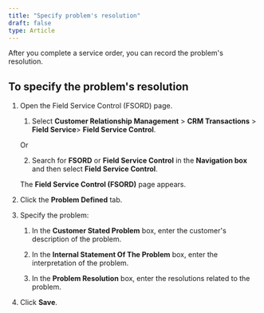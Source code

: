 ```yaml
---
title: "Specify problem's resolution"
draft: false
type: Article
---
```


After you complete a service order, you can record the problem's resolution.

## To specify the problem's resolution

1. Open the Field Service Control (FSORD) page.

    1. Select **Customer Relationship Management** > **CRM Transactions** > **Field Service**> **Field Service Control**.

    Or

    2. Search for **FSORD** or **Field Service Control** in the **Navigation box** and then select  **Field Service Control**.

    The **Field Service Control (FSORD)** page appears.

2. Click the **Problem Defined** tab.

3. Specify the problem:

    1. In the **Customer Stated Problem** box, enter the customer's description of the problem.

    2. In the **Internal Statement Of The Problem** box, enter the interpretation of the problem.

    3. In the **Problem Resolution** box, enter the resolutions related to the problem.

4. Click **Save**.



​